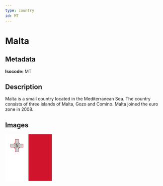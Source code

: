 ```yaml
---
type: country
id: MT
---
```


# Malta

## Metadata

**Isocode:** MT

## Description

Malta is a small country located in the Mediterranean Sea. The country consists of three islands of Malta, Gozo and Comino. Malta joined the euro zone in 2008.

## Images

<img src="mt.png" height="150" alt="Malta">
